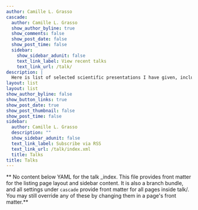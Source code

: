 ```yaml
---
author: Camille L. Grasso
cascade:
  author: Camille L. Grasso
  show_author_byline: true
  show_comments: false
  show_post_date: false
  show_post_time: false
  sidebar:
    show_sidebar_adunit: false
    text_link_label: View recent talks
    text_link_url: /talk/
description: |
  Here is list of selected scientific presentations I have given, including posters, conference talks, workshop and seminar presentations. 
layout: list
layout: list
show_author_byline: false
show_button_links: true
show_post_date: true
show_post_thumbnail: false
show_post_time: false
sidebar:
  author: Camille L. Grasso
  description: ""
  show_sidebar_adunit: false
  text_link_label: Subscribe via RSS
  text_link_url: /talk/index.xml
  title: Talks 
title: Talks
---
```


** No content below YAML for the talk _index. This file provides front matter for the listing page layout and sidebar content. It is also a branch bundle, and all settings under `cascade` provide front matter for all pages inside talk/. You may still override any of these by changing them in a page's front matter.**
